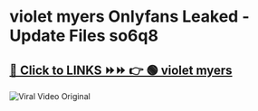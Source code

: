 
 # violet myers Onlyfans Leaked - Update Files so6q8

## <h2><a href="https://clipsfans.com/violet_myers&ref=git">🔗 Click to LINKS ⏩⏩ 👉 🟢 violet myers </a></h2>

<a href="https://clipsfans.com/violet_myers&ref=git" rel="nofollow" data-target="animated-image.originalLink"><img src="https://i.ibb.co.com/xMMVF88/686577567.gif" alt="Viral Video Original" style="max-width: 100%; display: inline-block;" data-target="animated-image.originalImage"></a>

